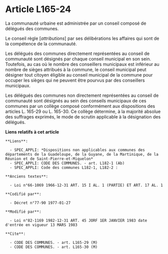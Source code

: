 # Article L165-24

La communauté urbaine est administrée par un conseil composé de délégués des communes.

Le conseil règle [*attributions*] par ses délibérations les affaires qui sont de la compétence de la communauté.

Les délégués des communes directement représentées au conseil de communauté sont désignés par chaque conseil municipal en son
sein. Toutefois, au cas où le nombre des conseillers municipaux est inférieur au nombre de sièges attribués à la commune, le
conseil municipal peut désigner tout citoyen éligible au conseil municipal de la commune pour occuper les sièges qui ne
peuvent être pourvus par des conseillers municipaux.

Les délégués des communes non directement représentées au conseil de communauté sont désignés au sein des conseils municipaux
de ces communes par un collège composé conformément aux dispositions des articles L. 165-29 ou L. 165-30. Ce collège
détermine, à la majorité absolue des suffrages exprimés, le mode de scrutin applicable à la désignation des délégués.

**Liens relatifs à cet article**

	**Liens**:

	  - SPEC_APPLI: *Dispositions non applicables aux communes des départements de la Guadeloupe, de la Guyane, de la Martinique, de la Réunion et de Saint-Pierre-et-Miquelon*
	  - SPEC_APPLI: CODE DES COMMUNES. - art. L182-1 (Ab)
	  - SPEC_APPLI: Code des communes L182-1, L182-2 :

	**Anciens textes**:

	  - Loi n°66-1069 1966-12-31 ART. 15 I AL. 1 (PARTIE) ET ART. 17 AL. 1

	**Codifié par**:

	  - Décret n°77-90 1977-01-27

	**Modifié par**:

	  - Loi n°82-1169 1982-12-31 ART. 45 JORF 1ER JANVIER 1983 date d'entrée en vigueur 13 MARS 1983

	**Cite**:

	  - CODE DES COMMUNES. - art. L165-29 (M)
	  - CODE DES COMMUNES. - art. L165-30 (M)
